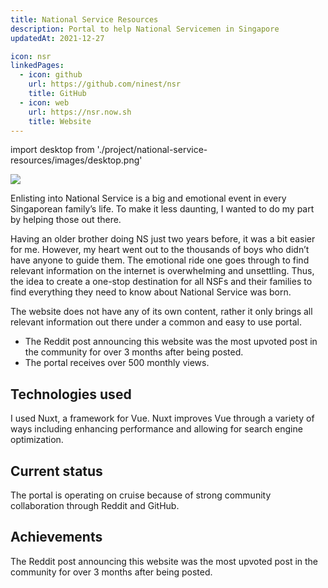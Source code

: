 ```yaml
---
title: National Service Resources
description: Portal to help National Servicemen in Singapore
updatedAt: 2021-12-27

icon: nsr
linkedPages:
  - icon: github
    url: https://github.com/ninest/nsr
    title: GitHub
  - icon: web
    url: https://nsr.now.sh
    title: Website
---
```


import desktop from './project/national-service-resources/images/desktop.png'

<Image src={desktop} height={1608} width={2654} />

Enlisting into National Service is a big and emotional event in every Singaporean family’s life. To make it less daunting, I wanted to do my part by helping those out there.

Having an older brother doing NS just two years before, it was a bit easier for me. However, my heart went out to the thousands of boys who didn’t have anyone to guide them. The emotional ride one goes through to find relevant information on the internet is overwhelming and unsettling. Thus, the idea to create a one-stop destination for all NSFs and their families to find everything they need to know about National Service was born.

The website does not have any of its own content, rather it only brings all relevant information out there under a common and easy to use portal.

<Alert title="Achievements" variant="primary" open>

- The Reddit post announcing this website was the most upvoted post in the community for over 3 months after being posted.
- The portal receives over 500 monthly views.

</Alert>

## Technologies used

I used Nuxt, a framework for Vue. Nuxt improves Vue through a variety of ways including enhancing performance and allowing for search engine optimization.

## Current status

The portal is operating on cruise because of strong community collaboration through Reddit and GitHub.

## Achievements

The Reddit post announcing this website was the most upvoted post in the community for over 3 months after being posted.
